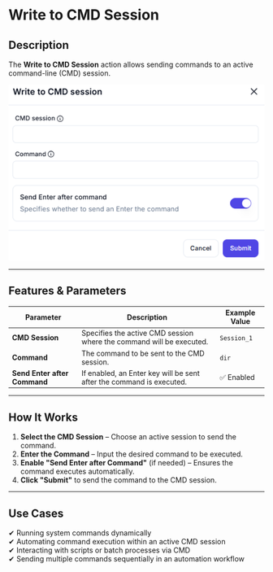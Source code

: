 # **Write to CMD Session**

## Description

The **Write to CMD Session** action allows sending commands to an active command-line (CMD) session.

![alt text](write-to-cmd-session-1.png)

---

## **Features & Parameters**

| Parameter | Description | Example Value |
|-----------|------------|---------------|
| **CMD Session** | Specifies the active CMD session where the command will be executed. | `Session_1` |
| **Command** | The command to be sent to the CMD session. | `dir` |
| **Send Enter after Command** | If enabled, an Enter key will be sent after the command is executed. | ✅ Enabled |

---

## **How It Works**

1. **Select the CMD Session** – Choose an active session to send the command.
2. **Enter the Command** – Input the desired command to be executed.
3. **Enable "Send Enter after Command"** (if needed) – Ensures the command executes automatically.
4. **Click "Submit"** to send the command to the CMD session.

---

## **Use Cases**

✔ Running system commands dynamically  
✔ Automating command execution within an active CMD session  
✔ Interacting with scripts or batch processes via CMD  
✔ Sending multiple commands sequentially in an automation workflow  
